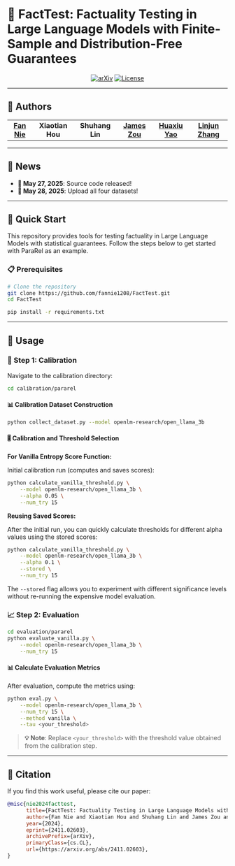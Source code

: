 # 🧪 FactTest: Factuality Testing in Large Language Models with Finite-Sample and Distribution-Free Guarantees

<div align="center">

[![arXiv](https://img.shields.io/badge/arXiv-2411.02603-b31b1b.svg)](https://arxiv.org/abs/2411.02603)
[![License](https://img.shields.io/badge/License-MIT-green.svg)](LICENSE)


</div>

---

## 👥 Authors

<table>
<tr>
<td align="center">
<a href="https://scholar.google.com/citations?user=o2lsU8YAAAAJ&hl=en">
<strong>Fan Nie</strong>
</a>
</td>
<td align="center">
<strong>Xiaotian Hou</strong>
</td>
<td align="center">
<strong>Shuhang Lin</strong>
</td>
<td align="center">
<a href="https://www.james-zou.com/">
<strong>James Zou</strong>
</a>
</td>
<td align="center">
<a href="https://www.huaxiuyao.io/">
<strong>Huaxiu Yao</strong>
</a>
</td>
<td align="center">
<a href="https://linjunz.github.io/index.html">
<strong>Linjun Zhang</strong>
</a>
</td>
</tr>
</table>

---

## 📰 News

- **🎉 May 27, 2025**: Source code released!
- **🎉 May 28, 2025**: Upload all four datasets!

---

## 🚀 Quick Start

This repository provides tools for testing factuality in Large Language Models with statistical guarantees. Follow the steps below to get started with ParaRel as an example.

### 📋 Prerequisites

```bash
# Clone the repository
git clone https://github.com/fannie1208/FactTest.git
cd FactTest

pip install -r requirements.txt
```

---

## 🔧 Usage

### 🎯 Step 1: Calibration

Navigate to the calibration directory:
```bash
cd calibration/pararel
```

#### 📊 Calibration Dataset Construction
```bash
python collect_dataset.py --model openlm-research/open_llama_3b
```

#### 🎚️ Calibration and Threshold Selection

**For Vanilla Entropy Score Function:**

Initial calibration run (computes and saves scores):
```bash
python calculate_vanilla_threshold.py \
    --model openlm-research/open_llama_3b \
    --alpha 0.05 \
    --num_try 15
```

**Reusing Saved Scores:**

After the initial run, you can quickly calculate thresholds for different alpha values using the stored scores:
```bash
python calculate_vanilla_threshold.py \
    --model openlm-research/open_llama_3b \
    --alpha 0.1 \
    --stored \
    --num_try 15
```

The `--stored` flag allows you to experiment with different significance levels without re-running the expensive model evaluation.

### 📈 Step 2: Evaluation

```bash
cd evaluation/pararel
python evaluate_vanilla.py \
    --model openlm-research/open_llama_3b \
    --num_try 15
```

#### 📊 Calculate Evaluation Metrics
After evaluation, compute the metrics using:
```bash
python eval.py \
    --model openlm-research/open_llama_3b \
    --num_try 15 \
    --method vanilla \
    --tau <your_threshold>
```

> **💡 Note**: Replace `<your_threshold>` with the threshold value obtained from the calibration step.

---

## 📖 Citation

If you find this work useful, please cite our paper:

```bibtex
@misc{nie2024facttest,
      title={FactTest: Factuality Testing in Large Language Models with Finite-Sample and Distribution-Free Guarantees}, 
      author={Fan Nie and Xiaotian Hou and Shuhang Lin and James Zou and Huaxiu Yao and Linjun Zhang},
      year={2024},
      eprint={2411.02603},
      archivePrefix={arXiv},
      primaryClass={cs.CL},
      url={https://arxiv.org/abs/2411.02603}, 
}
```

